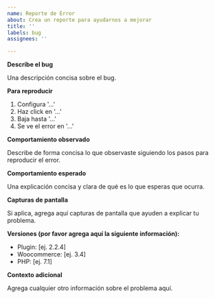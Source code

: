 ```yaml
---
name: Reporte de Error
about: Crea un reporte para ayudarnos a mejorar
title: ''
labels: bug
assignees: ''

---
```


**Describe el bug**

Una descripción concisa sobre el bug.

**Para reproducir**

1. Configura '...'
2. Haz click en '...'
3. Baja hasta '...'
4. Se ve el error en '...'

**Comportamiento observado**

Describe de forma concisa lo que observaste siguiendo los pasos para reproducir el error.

**Comportamiento esperado**

Una explicación concisa y clara de qué es lo que esperas que ocurra.

**Capturas de pantalla**

Si aplica, agrega aquí capturas de pantalla que ayuden a explicar tu problema.

**Versiones (por favor agrega aquí la siguiente información):**
- Plugin: [ej. 2.2.4]
- Woocommerce: [ej. 3.4]
- PHP: [ej. 7.1]

**Contexto adicional**

Agrega cualquier otro información sobre el problema aquí.
